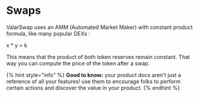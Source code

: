 # Swaps

ValarSwap uses an AMM (Automated Market Maker) with constant product formula, like many popular DEXs :&#x20;

x \* y = k

This means that the product of both token reserves remain constant. That way you can compute the price of the token after a swap.&#x20;

{% hint style="info" %}
**Good to know:** your product docs aren't just a reference of all your features! use them to encourage folks to perform certain actions and discover the value in your product.
{% endhint %}
